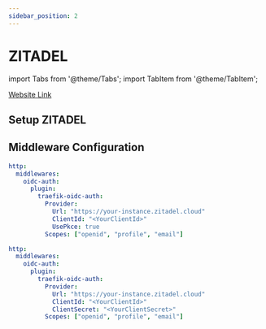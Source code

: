 ```yaml
---
sidebar_position: 2
---
```


# ZITADEL

import Tabs from '@theme/Tabs';
import TabItem from '@theme/TabItem';

[Website Link](https://zitadel.com/)

## Setup ZITADEL

<Tabs groupId="type">
  <TabItem value="pkce" label="With PKCE">
  
  </TabItem>
  <TabItem value="secret" label="Without PKCE">
  
  </TabItem>
</Tabs>

## Middleware Configuration

<Tabs groupId="type">
  <TabItem value="pkce" label="With PKCE">
  
```yml
http:
  middlewares:
    oidc-auth:
      plugin:
        traefik-oidc-auth:
          Provider:
            Url: "https://your-instance.zitadel.cloud"
            ClientId: "<YourClientId>"
            UsePkce: true
          Scopes: ["openid", "profile", "email"]
```

  </TabItem>
  <TabItem value="secret" label="Without PKCE">
  
```yml
http:
  middlewares:
    oidc-auth:
      plugin:
        traefik-oidc-auth:
          Provider:
            Url: "https://your-instance.zitadel.cloud"
            ClientId: "<YourClientId>"
            ClientSecret: "<YourClientSecret>"
          Scopes: ["openid", "profile", "email"]
```

  </TabItem>
</Tabs>
